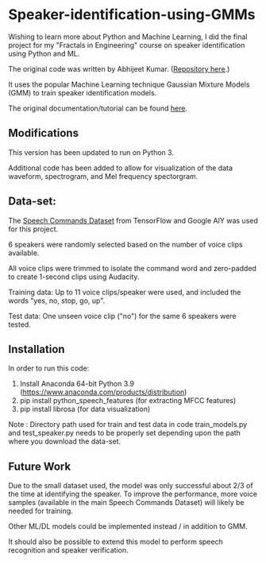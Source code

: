 # Speaker-identification-using-GMMs

Wishing to learn more about Python and Machine Learning, I did the final project for my "Fractals in Engineering" course on speaker identification using Python and ML.

The original code was written by Abhijeet Kumar. (<a href = "https://github.com/abhijeet3922/Speaker-identification-using-GMMs">Repository here</a>.)

It uses the popular Machine Learning technique Gaussian Mixture Models (GMM) to train speaker identification models.

The original documentation/tutorial can be found <a href="https://appliedmachinelearning.wordpress.com/2017/11/14/spoken-speaker-identification-based-on-gaussian-mixture-models-python-implementation/">here</a>.



## Modifications

This version has been updated to run on Python 3.

Additional code has been added to allow for visualization of the data waveform, spectrogram, and Mel frequency spectorgram.


## Data-set:

The <a href="https://ai.googleblog.com/2017/08/launching-speech-commands-dataset.html">Speech Commands Dataset</a> from TensorFlow and Google AIY was used for this project.


6 speakers were randomly selected based on the number of voice clips available.

All voice clips were trimmed to isolate the command word and zero-padded to create 1-second clips using Audacity.

Training data: Up to 11 voice clips/speaker were used, and included the words "yes, no, stop, go, up".

Test data: One unseen voice clip ("no") for the same 6 speakers were tested. 


## Installation

In order to run this code:

1.  Install Anaconda 64-bit Python 3.9 (https://www.anaconda.com/products/distribution)
2.  pip install python_speech_features (for extracting MFCC features)
3.  pip install librosa (for data visualization)

Note : Directory path used for train and test data in code train_models.py and test_speaker.py needs to be properly set depending upon the path where you download the data-set.


## Future Work

Due to the small dataset used, the model was only successful about 2/3 of the time at identifying the speaker. To improve the performance, more voice samples (available in the main Speech Commands Dataset) will likely be needed for training.

Other ML/DL models could be implemented instead / in addition to GMM.

It should also be possible to extend this model to perform speech recognition and speaker verification.
